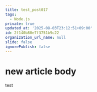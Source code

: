 ```yaml
---
title: test_post017
tags:
  - Node.js
private: true
updated_at: '2025-08-03T23:12:51+09:00'
id: 2f140b80e7f3751b9c22
organization_url_name: null
slide: false
ignorePublish: false
---
```

# new article body
test
